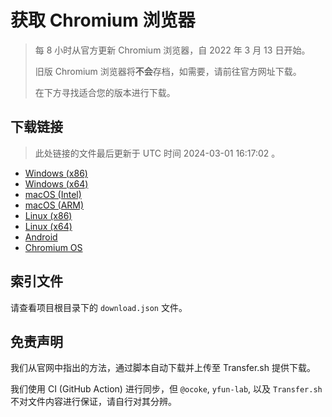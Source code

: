 # 获取 Chromium 浏览器

> 每 8 小时从官方更新 Chromium 浏览器，自 2022 年 3 月 13 日开始。
> 
> 旧版 Chromium 浏览器将**不会**存档，如需要，请前往官方网址下载。
>
> 在下方寻找适合您的版本进行下载。

## 下载链接

> 此处链接的文件最后更新于 UTC 时间 2024-03-01 16:17:02
。

- [Windows (x86)](https://transfer.sh/5NFSA1IDyP/Win.zip)
- [Windows (x64)](https://transfer.sh/gDiyEbBMAF/Win_x64.zip)
- [macOS (Intel)](https://transfer.sh/aytYRw6bJv/Mac.zip)
- [macOS (ARM)](https://transfer.sh/QUXOOWdhiK/Mac_Arm.zip)
- [Linux (x86)](https://transfer.sh/f1iT58B1Vk/Linux.zip)
- [Linux (x64)](https://transfer.sh/C4x83xQbaA/Linux_x64.zip)
- [Android](https://transfer.sh/opOKt10NMm/Android.zip)
- [Chromium OS](https://transfer.sh/0VUYlrByuH/Linux_ChromiumOS_Full.zip)

## 索引文件

请查看项目根目录下的 `download.json` 文件。

## 免责声明

我们从官网中指出的方法，通过脚本自动下载并上传至 Transfer.sh 提供下载。

我们使用 CI (GitHub Action) 进行同步，但 `@ocoke`, `yfun-lab`, 以及 `Transfer.sh` 不对文件内容进行保证，请自行对其分辨。
